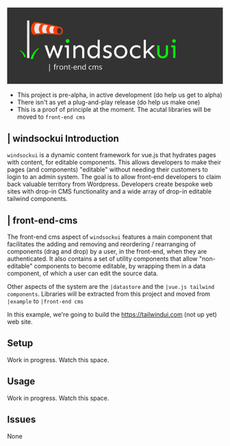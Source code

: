 ![windsockui logo](static/windsockui-front-end-dark.png)
* This project is pre-alpha, in active development (do help us get to alpha)
* There isn't as yet a plug-and-play release (do help us make one)
* This is a proof of principle at the moment. The acutal libraries will be moved to `front-end cms`

## | windsockui Introduction
`windsockui` is a dynamic content framework for vue.js that hydrates pages with content, for editable components. This allows developers to make their pages (and components) "editable" without needing their customers to login to an admin system. The goal is to allow front-end developers to claim back valuable territory from Wordpress. Developers create bespoke web sites with drop-in CMS functionality and a wide array of drop-in editable tailwind components. 

## | front-end-cms
The front-end cms aspect of `windsockui` features a main component that facilitates the adding and removing and reordering / rearranging of components (drag and drop) by a user, in the front-end, when they are authenticated. It also contains a set of utility components that allow "non-editable" components to become editable, by wrapping them in a data component, of which a user can edit the source data.  

Other aspects of the system are the `|datastore` and the `|vue.js tailwind components`. Libraries will be extracted from this project and moved from `|example` to `|front-end cms`

In this example, we're going to build the https://tailwindui.com (not up yet) web site.  

## Setup
Work in progress. Watch this space.

## Usage
Work in progress. Watch this space.

## Issues
None 

